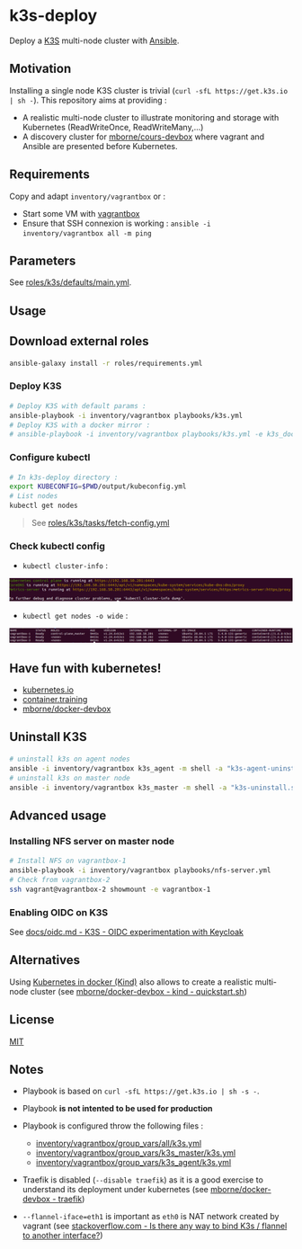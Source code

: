 # k3s-deploy

Deploy a [K3S](https://k3s.io/) multi-node cluster with [Ansible](https://docs.ansible.com/ansible/latest/index.html).

## Motivation

Installing a single node K3S cluster is trivial (`curl -sfL https://get.k3s.io | sh -`). This repository aims at providing :

* A realistic multi-node cluster to illustrate monitoring and storage with Kubernetes (ReadWriteOnce, ReadWriteMany,...)
* A discovery cluster for [mborne/cours-devbox](https://github.com/mborne/cours-devops#readme) where vagrant and Ansible are presented before Kubernetes.

## Requirements

Copy and adapt `inventory/vagrantbox` or :

* Start some VM with [vagrantbox](https://github.com/mborne/vagrantbox#readme)
* Ensure that SSH connexion is working : `ansible -i inventory/vagrantbox all -m ping`

## Parameters

See [roles/k3s/defaults/main.yml](roles/k3s/defaults/main.yml).

## Usage

## Download external roles

```bash
ansible-galaxy install -r roles/requirements.yml
```

### Deploy K3S

```bash
# Deploy K3S with default params :
ansible-playbook -i inventory/vagrantbox playbooks/k3s.yml
# Deploy K3S with a docker mirror :
# ansible-playbook -i inventory/vagrantbox playbooks/k3s.yml -e k3s_docker_mirror=https://docker-mirror.quadtreeworld.net
```

### Configure kubectl

```bash
# In k3s-deploy directory :
export KUBECONFIG=$PWD/output/kubeconfig.yml
# List nodes
kubectl get nodes
```

> See [roles/k3s/tasks/fetch-config.yml](roles/k3s/tasks/fetch-config.yml)

### Check kubectl config

* `kubectl cluster-info` :

![cluster-info](docs/img/screenshot-cluster-info.png)

* `kubectl get nodes -o wide` :

![get nodes](docs/img/screenshot-get-nodes.png)

## Have fun with kubernetes!

* [kubernetes.io](https://kubernetes.io/)
* [container.training](https://container.training/)
* [mborne/docker-devbox](https://github.com/mborne/docker-devbox#readme)


## Uninstall K3S

```bash
# uninstall k3s on agent nodes
ansible -i inventory/vagrantbox k3s_agent -m shell -a "k3s-agent-uninstall.sh" --become
# uninstall k3s on master node
ansible -i inventory/vagrantbox k3s_master -m shell -a "k3s-uninstall.sh" --become
```

## Advanced usage

### Installing NFS server on master node

```bash
# Install NFS on vagrantbox-1
ansible-playbook -i inventory/vagrantbox playbooks/nfs-server.yml
# Check from vagrantbox-2
ssh vagrant@vagrantbox-2 showmount -e vagrantbox-1
```

### Enabling OIDC on K3S

See [docs/oidc.md - K3S - OIDC experimentation with Keycloak](docs/oidc.md)


## Alternatives

Using [Kubernetes in docker (Kind)](https://kind.sigs.k8s.io/docs/user/quick-start/) also allows to create a realistic multi-node cluster (see [mborne/docker-devbox - kind - quickstart.sh](https://github.com/mborne/docker-devbox/tree/master/kind#readme))


## License

[MIT](LICENSE)

## Notes

* Playbook is based on `curl -sfL https://get.k3s.io | sh -s -`.
* Playbook **is not intented to be used for production**
* Playbook is configured throw the following files :

  * [inventory/vagrantbox/group_vars/all/k3s.yml](inventory/vagrantbox/group_vars/all/k3s.yml)
  * [inventory/vagrantbox/group_vars/k3s_master/k3s.yml](inventory/vagrantbox/group_vars/k3s_master/k3s.yml)
  * [inventory/vagrantbox/group_vars/k3s_agent/k3s.yml](inventory/vagrantbox/group_vars/k3s_agent/k3s.yml)

* Traefik is disabled (`--disable traefik`) as it is a good exercise to understand its deployment under kubernetes (see [mborne/docker-devbox - traefik](https://github.com/mborne/docker-devbox/tree/master/traefik#traefik))

* `--flannel-iface=eth1` is important as `eth0` is NAT network created by vagrant (see [stackoverflow.com - Is there any way to bind K3s / flannel to another interface?](https://stackoverflow.com/questions/66449289/is-there-any-way-to-bind-k3s-flannel-to-another-interface/66495119#66495119))




